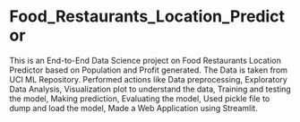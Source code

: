 # Food_Restaurants_Location_Predictor

This is an End-to-End Data Science project on Food Restaurants Location Predictor based on Population and Profit generated.
The Data is taken from UCI ML Repository.
Performed actions like Data preprocessing,
Exploratory Data Analysis,
Visualization plot to understand the data,
Training and testing the model,
Making prediction,
Evaluating the model,
Used pickle file to dump and load the model,
Made a Web Application using Streamlit.
